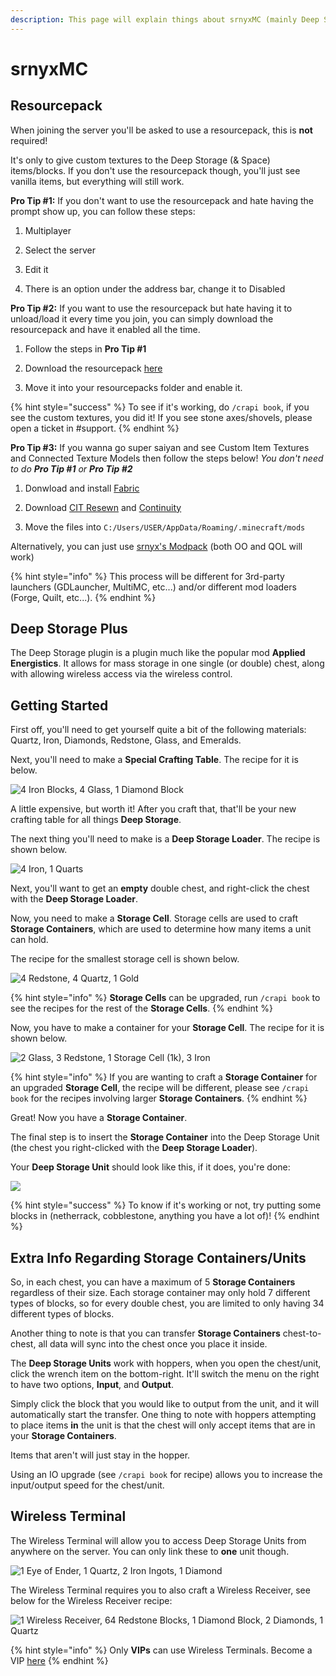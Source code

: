 ```yaml
---
description: This page will explain things about srnyxMC (mainly Deep Storage Plus).
---
```


# srnyxMC

## Resourcepack

When joining the server you'll be asked to use a resourcepack, this is **not** required!

It's only to give custom textures to the Deep Storage (& Space) items/blocks. If you don't use the resourcepack though, you'll just see vanilla items, but everything will still work.

**Pro Tip #1:** If you don't want to use the resourcepack and hate having the prompt show up, you can follow these steps:

1. Multiplayer

2. Select the server

3. Edit it

4. There is an option under the address bar, change it to Disabled

**Pro Tip #2:** If you want to use the resourcepack but hate having it to unload/load it every time you join, you can simply download the resourcepack and have it enabled all the time.

1. Follow the steps in **Pro Tip #1**

2. Download the resourcepack [here](https://srnyx.xyz/rp)

3. Move it into your resourcepacks folder and enable it.

{% hint style="success" %}
To see if it's working, do `/crapi book`, if you see the custom textures, you did it! If you see stone axes/shovels, please open a ticket in #support.
{% endhint %}

**Pro Tip #3:** If you wanna go super saiyan and see Custom Item Textures and Connected Texture Models then follow the steps below! *You don't need to do **Pro Tip #1** or **Pro Tip #2***

1. Donwload and install [Fabric](https://fabricmc.net/use/installer)

2. Download [CIT Resewn](https://www.curseforge.com/minecraft/mc-mods/cit-resewn) and [Continuity](https://www.curseforge.com/minecraft/mc-mods/continuity)

3. Move the files into `C:/Users/USER/AppData/Roaming/.minecraft/mods`

Alternatively, you can just use [srnyx's Modpack](https://srnyx.xyz/modpack) (both OO and QOL will work)

{% hint style="info" %}
This process will be different for 3rd-party launchers (GDLauncher, MultiMC, etc...) and/or different mod loaders (Forge, Quilt, etc...).
{% endhint %}

## Deep Storage Plus

The Deep Storage plugin is a plugin much like the popular mod **Applied Energistics**. It allows for mass storage in one single (or double) chest, along with allowing wireless access via the wireless control.

## Getting Started

First off, you'll need to get yourself quite a bit of the following materials: Quartz, Iron, Diamonds, Redstone, Glass, and Emeralds.

Next, you'll need to make a **Special Crafting Table**. The recipe for it is below.

![4 Iron Blocks, 4 Glass, 1 Diamond Block](.gitbook/assets/dsp\_table.PNG)

A little expensive, but worth it! After you craft that, that'll be your new crafting table for all things **Deep Storage**.

The next thing you'll need to make is a **Deep Storage Loader**. The recipe is shown below.

![4 Iron, 1 Quarts](.gitbook/assets/dsp\_loader.PNG)

Next, you'll want to get an **empty** double chest, and right-click the chest with the **Deep Storage Loader**.

Now, you need to make a **Storage Cell**. Storage cells are used to craft **Storage Containers**, which are used to determine how many items a unit can hold.

The recipe for the smallest storage cell is shown below.

![4 Redstone, 4 Quartz, 1 Gold](<.gitbook/assets/dsp\_cell.png>)

{% hint style="info" %}
**Storage Cells** can be upgraded, run `/crapi book` to see the recipes for the rest of the **Storage Cells**.
{% endhint %}

Now, you have to make a container for your **Storage Cell**. The recipe for it is shown below.

![2 Glass, 3 Redstone, 1 Storage Cell (1k), 3 Iron](<.gitbook/assets/dsp\_container.png>)

{% hint style="info" %}
If you are wanting to craft a **Storage Container** for an upgraded **Storage Cell**, the recipe will be different, please see `/crapi book` for the recipes involving larger **Storage Containers**.
{% endhint %}

Great! Now you have a **Storage Container**.

The final step is to insert the **Storage Container** into the Deep Storage Unit (the chest you right-clicked with the **Deep Storage Loader**).

Your **Deep Storage Unit** should look like this, if it does, you're done:

![](.gitbook/assets/dsp\_unit.png)

{% hint style="success" %}
To know if it's working or not, try putting some blocks in (netherrack, cobblestone, anything you have a lot of)!
{% endhint %}

## Extra Info Regarding Storage Containers/Units

So, in each chest, you can have a maximum of 5 **Storage Containers** regardless of their size. Each storage container may only hold 7 different types of blocks, so for every double chest, you are limited to only having 34 different types of blocks.

Another thing to note is that you can transfer **Storage Containers** chest-to-chest, all data will sync into the chest once you place it inside.

The **Deep Storage Units** work with hoppers, when you open the chest/unit, click the wrench item on the bottom-right. It'll switch the menu on the right to have two options, **Input**, and **Output**.

Simply click the block that you would like to output from the unit, and it will automatically start the transfer. One thing to note with hoppers attempting to place items **in** the unit is that the chest will only accept items that are in your **Storage Containers**.

Items that aren't will just stay in the hopper.

Using an IO upgrade (see `/crapi book` for recipe) allows you to increase the input/output speed for the chest/unit.

## Wireless Terminal

The Wireless Terminal will allow you to access Deep Storage Units from anywhere on the server. You can only link these to **one** unit though.

![1 Eye of Ender, 1 Quartz, 2 Iron Ingots, 1 Diamond](.gitbook/assets/dsp\_receiver.png)

The Wireless Terminal requires you to also craft a Wireless Receiver, see below for the Wireless Receiver recipe:

![1 Wireless Receiver, 64 Redstone Blocks, 1 Diamond Block, 2 Diamonds, 1 Quartz](.gitbook/assets/dsp\_terminal.png)

{% hint style="info" %}
Only **VIPs** can use Wireless Terminals. Become a VIP [here](https://srnyx.xyz/donate)
{% endhint %}
